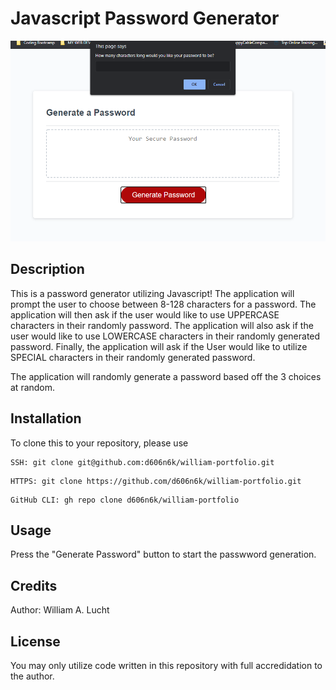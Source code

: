 # Javascript Password Generator


![Password Generator Image](header.png)

## Description
This is a password generator utilizing Javascript! The application will prompt the user to choose between 8-128 characters for a password. The application will then ask if the user would like to use UPPERCASE characters in their randomly password. The application will also ask if the user would like to use LOWERCASE characters in their randomly generated password. Finally, the application will ask if the User would like to utilize SPECIAL characters in their randomly generated password.

The application will randomly generate a password based off the 3 choices at random. 

## Installation
To clone this to your repository, please use 
```
SSH: git clone git@github.com:d606n6k/william-portfolio.git
```
```
HTTPS: git clone https://github.com/d606n6k/william-portfolio.git
```
```
GitHub CLI: gh repo clone d606n6k/william-portfolio
```

## Usage
Press the "Generate Password" button to start the passwword generation. 


## Credits
Author: William A. Lucht

## License
You may only utilize code written in this repository with full accredidation to the author.

